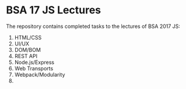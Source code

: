 # BSA 17 JS Lectures

The repository contains completed tasks to the lectures of BSA 2017 JS:

1) HTML/CSS
2) UI/UX
3) DOM/BOM
4) REST API
5) Node.js/Express
6) Web Transports
7) Webpack/Modularity
8) 